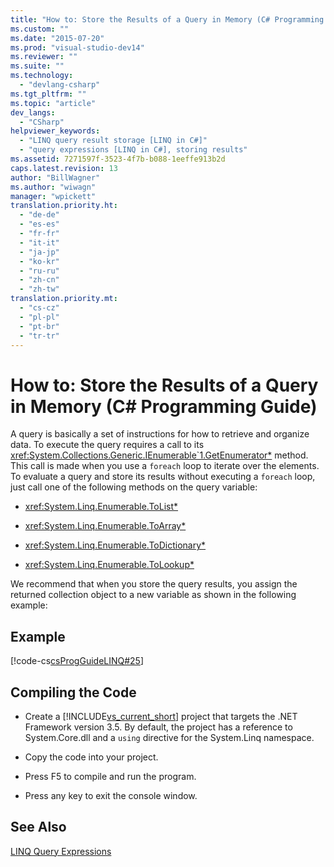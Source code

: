 ```yaml
---
title: "How to: Store the Results of a Query in Memory (C# Programming Guide)"
ms.custom: ""
ms.date: "2015-07-20"
ms.prod: "visual-studio-dev14"
ms.reviewer: ""
ms.suite: ""
ms.technology: 
  - "devlang-csharp"
ms.tgt_pltfrm: ""
ms.topic: "article"
dev_langs: 
  - "CSharp"
helpviewer_keywords: 
  - "LINQ query result storage [LINQ in C#]"
  - "query expressions [LINQ in C#], storing results"
ms.assetid: 7271597f-3523-4f7b-b088-1eeffe913b2d
caps.latest.revision: 13
author: "BillWagner"
ms.author: "wiwagn"
manager: "wpickett"
translation.priority.ht: 
  - "de-de"
  - "es-es"
  - "fr-fr"
  - "it-it"
  - "ja-jp"
  - "ko-kr"
  - "ru-ru"
  - "zh-cn"
  - "zh-tw"
translation.priority.mt: 
  - "cs-cz"
  - "pl-pl"
  - "pt-br"
  - "tr-tr"
---
```

# How to: Store the Results of a Query in Memory (C# Programming Guide)
A query is basically a set of instructions for how to retrieve and organize data. To execute the query requires a call to its <xref:System.Collections.Generic.IEnumerable`1.GetEnumerator*> method. This call is made when you use a `foreach` loop to iterate over the elements. To evaluate a query and store its results without executing a `foreach` loop, just call one of the following methods on the query variable:  
  
-   <xref:System.Linq.Enumerable.ToList*>  
  
-   <xref:System.Linq.Enumerable.ToArray*>  
  
-   <xref:System.Linq.Enumerable.ToDictionary*>  
  
-   <xref:System.Linq.Enumerable.ToLookup*>  
  
 We recommend that when you store the query results, you assign the returned collection object to a new variable as shown in the following example:  
  
## Example  
 [!code-cs[csProgGuideLINQ#25](../../../csharp\programming-guide\classes-and-structs/codesnippet/CSharp/how-to-store-the-results-of-a-query-in-memory_1.cs)]  
  
## Compiling the Code  
  
-   Create a [!INCLUDE[vs_current_short](../../../csharp\programming-guide\classes-and-structs/includes/vs_current_short_md.md)] project that targets the .NET Framework version 3.5. By default, the project has a reference to System.Core.dll and a `using` directive for the System.Linq namespace.  
  
-   Copy the code into your project.  
  
-   Press F5 to compile and run the program.  
  
-   Press any key to exit the console window.  
  
## See Also  
 [LINQ Query Expressions](../../../csharp\programming-guide\linq-query-expressions/index.md)